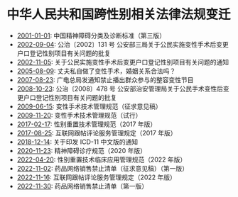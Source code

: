 # 中华人民共和国跨性别相关法律法规变迁

- [2001-01-01][]: 中国精神障碍分类及诊断标准（第三版）
- [2002-09-04][]: 公治〔2002〕131 号 公安部三局关于公民实施变性手术后变更户口登记性别项目有关问题的批复
- [2002-11-05][]: 关于公民实施变性手术后变更户口登记性别项目有关问题的通知
- [2005-08-09][]: 丈夫私自做了变性手术，婚姻关系合法吗？
- [2007-08-23][]: 广电总局发通知禁止播出群众参与的整容变性节目
- [2008-10-23][]: 公治〔2008〕478 号 公安部治安管理局关于公民手术变性后变更户口登记性别项目有关问题的批复
- [2009-06-15][]: 变性手术技术管理规范（征求意见稿）
- [2009-11-20][]: 变性手术技术管理规范（试行）
- [2017-02-17][]: 性别重置技术管理规范（2017 年版）
- [2017-08-25][]: 互联网跟帖评论服务管理规定（2017 年版）
- [2018-12-14][]: 关于印发 ICD-11 中文版的通知
- [2020-11-23][]: 精神障碍诊疗规范（2020 年版）
- [2022-04-20][]: 性别重置技术临床应用管理规范（2022 年版）
- [2022-11-02][]: 药品网络销售禁止清单（征求意见稿）（第一版）
- [2022-11-16][]: 互联网跟帖评论服务管理规定（2022 年版）
- [2022-11-30][]: 药品网络销售禁止清单（第一版）

[2001-01-01]: https://github.com/mtf-wiki/legal-spec/commit/2001-01-01
[2002-09-04]: https://github.com/mtf-wiki/legal-spec/commit/2002-09-04
[2002-11-05]: https://github.com/mtf-wiki/legal-spec/commit/2002-11-05
[2005-08-09]: https://github.com/mtf-wiki/legal-spec/commit/2005-08-09
[2007-08-23]: https://github.com/mtf-wiki/legal-spec/commit/2007-08-23
[2008-10-23]: https://github.com/mtf-wiki/legal-spec/commit/2008-10-23
[2009-06-15]: https://github.com/mtf-wiki/legal-spec/commit/2009-06-15
[2009-11-20]: https://github.com/mtf-wiki/legal-spec/commit/2009-11-20
[2017-02-17]: https://github.com/mtf-wiki/legal-spec/commit/2017-02-17
[2017-08-25]: https://github.com/mtf-wiki/legal-spec/commit/2017-08-25
[2018-12-14]: https://github.com/mtf-wiki/legal-spec/commit/2018-12-14
[2020-11-23]: https://github.com/mtf-wiki/legal-spec/commit/2020-11-23
[2022-04-20]: https://github.com/mtf-wiki/legal-spec/commit/2022-04-20
[2022-11-02]: https://github.com/mtf-wiki/legal-spec/commit/2022-11-02
[2022-11-16]: https://github.com/mtf-wiki/legal-spec/commit/2022-11-16
[2022-11-30]: https://github.com/mtf-wiki/legal-spec/commit/2022-11-30
